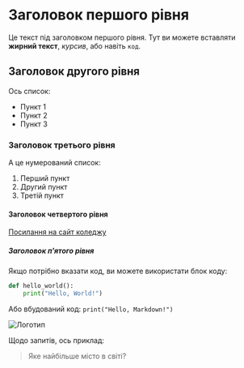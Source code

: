 # Заголовок першого рівня

Це текст під заголовком першого рівня. Тут ви можете вставляти **жирний текст**, *курсив*, або навіть `код`.

## Заголовок другого рівня

Ось список:

- Пункт 1
- Пункт 2
- Пункт 3

### Заголовок третього рівня

А це нумерований список:

1. Перший пункт
2. Другий пункт
3. Третій пункт

#### Заголовок четвертого рівня

[Посилання на сайт коледжу](https://itcollege.lviv.ua)

##### Заголовок п'ятого рівня

Якщо потрібно вказати код, ви можете використати блок коду:

```python
def hello_world():
    print("Hello, World!")
```
Або вбудований код: `print("Hello, Markdown!")`

![Логотип](https://itcollege.lviv.ua/wp-content/uploads/2022/01/logo-lit.jpg)

Щодо запитів, ось приклад:

> Яке найбільше місто в світі?
